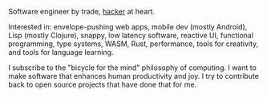 Software engineer by trade, [hacker](https://en.wikipedia.org/wiki/Hacker_culture#cite_ref-7) at heart.

Interested in: envelope-pushing web apps, mobile dev (mostly Android), Lisp (mostly Clojure), snappy, low latency software, reactive UI, functional programming, type systems, WASM, Rust, performance, tools for creativity, and tools for language learning.

I subscribe to the "bicycle for the mind" philosophy of computing. I want to make software that enhances human productivity and joy. I try to contribute back to open source projects that have done that for me.

